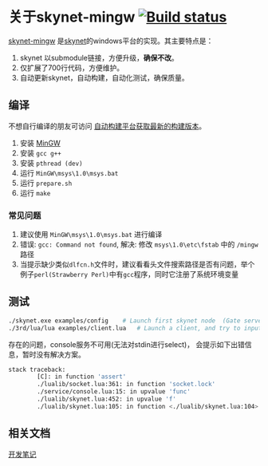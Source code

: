 # 关于skynet-mingw [![Build status](https://ci.appveyor.com/api/projects/status/9j45lldyxmfdau3r?svg=true)](https://ci.appveyor.com/project/dpull/skynet-mingw)

[skynet-mingw](https://github.com/dpull/skynet-mingw) 是[skynet](https://github.com/cloudwu/skynet)的windows平台的实现。其主要特点是：

1. skynet 以submodule链接，方便升级，**确保不改**。
1. 仅扩展了700行代码，方便维护。
1. 自动更新skynet，自动构建，自动化测试，确保质量。

## 编译
不想自行编译的朋友可访问 [自动构建平台获取最新的构建版本](https://ci.appveyor.com/project/dpull/skynet-mingw/build/artifacts)。

1. 安装 [MinGW](http://sourceforge.net/projects/mingw/files/)
1. 安装 `gcc g++`
1. 安装 `pthread (dev)`
1. 运行 `MinGW\msys\1.0\msys.bat`
1. 运行 `prepare.sh`
1. 运行 `make`

### 常见问题
1. 建议使用 `MinGW\msys\1.0\msys.bat` 进行编译
1. 错误: `gcc: Command not found`, 解决: 修改 `msys\1.0\etc\fstab` 中的 `/mingw` 路径
1. 当提示缺少类似`dlfcn.h`文件时，建议看看头文件搜索路径是否有问题，举个例子`perl(Strawberry Perl)`中有`gcc`程序，同时它注册了系统环境变量

## 测试

```bash
./skynet.exe examples/config    # Launch first skynet node  (Gate server) and a skynet-master (see config for standalone option)
./3rd/lua/lua examples/client.lua   # Launch a client, and try to input hello.
```

存在的问题，console服务不可用(无法对stdin进行select)， 会提示如下出错信息，暂时没有解决方案。

```bash
stack traceback:
        [C]: in function 'assert'
        ./lualib/socket.lua:361: in function 'socket.lock'
        ./service/console.lua:15: in upvalue 'func'
        ./lualib/skynet.lua:452: in upvalue 'f'
        ./lualib/skynet.lua:105: in function <./lualib/skynet.lua:104>
```

## 相关文档
[开发笔记](http://www.dpull.com/blog/2015-11-08-skynet_mingw) 
